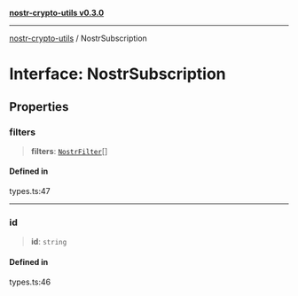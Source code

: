 [**nostr-crypto-utils v0.3.0**](../README.md)

***

[nostr-crypto-utils](../globals.md) / NostrSubscription

# Interface: NostrSubscription

## Properties

### filters

> **filters**: [`NostrFilter`](NostrFilter.md)[]

#### Defined in

types.ts:47

***

### id

> **id**: `string`

#### Defined in

types.ts:46
